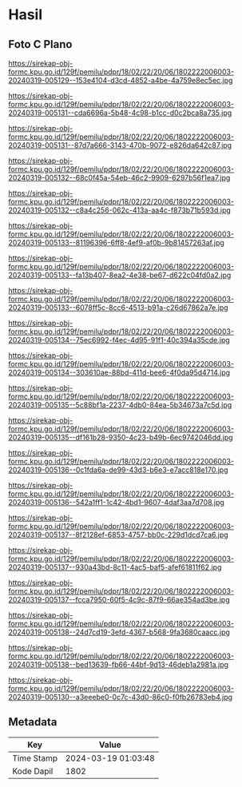 # Hasil

## Foto C Plano

https://sirekap-obj-formc.kpu.go.id/129f/pemilu/pdpr/18/02/22/20/06/1802222006003-20240319-005129--153e4104-d3cd-4852-a4be-4a759e8ec5ec.jpg

https://sirekap-obj-formc.kpu.go.id/129f/pemilu/pdpr/18/02/22/20/06/1802222006003-20240319-005131--cda6696a-5b48-4c98-b1cc-d0c2bca8a735.jpg

https://sirekap-obj-formc.kpu.go.id/129f/pemilu/pdpr/18/02/22/20/06/1802222006003-20240319-005131--87d7a666-3143-470b-9072-e826da642c87.jpg

https://sirekap-obj-formc.kpu.go.id/129f/pemilu/pdpr/18/02/22/20/06/1802222006003-20240319-005132--68c0f45a-54eb-46c2-9909-6297b56f1ea7.jpg

https://sirekap-obj-formc.kpu.go.id/129f/pemilu/pdpr/18/02/22/20/06/1802222006003-20240319-005132--c8a4c256-062c-413a-aa4c-f873b71b593d.jpg

https://sirekap-obj-formc.kpu.go.id/129f/pemilu/pdpr/18/02/22/20/06/1802222006003-20240319-005133--81196396-6ff8-4ef9-af0b-9b81457263af.jpg

https://sirekap-obj-formc.kpu.go.id/129f/pemilu/pdpr/18/02/22/20/06/1802222006003-20240319-005133--fa13b407-8ea2-4e38-be67-d622c04fd0a2.jpg

https://sirekap-obj-formc.kpu.go.id/129f/pemilu/pdpr/18/02/22/20/06/1802222006003-20240319-005133--6078ff5c-8cc6-4513-b91a-c26d67862a7e.jpg

https://sirekap-obj-formc.kpu.go.id/129f/pemilu/pdpr/18/02/22/20/06/1802222006003-20240319-005134--75ec6992-f4ec-4d95-91f1-40c394a35cde.jpg

https://sirekap-obj-formc.kpu.go.id/129f/pemilu/pdpr/18/02/22/20/06/1802222006003-20240319-005134--303610ae-88bd-411d-bee6-4f0da95d4714.jpg

https://sirekap-obj-formc.kpu.go.id/129f/pemilu/pdpr/18/02/22/20/06/1802222006003-20240319-005135--5c88bf1a-2237-4db0-84ea-5b34673a7c5d.jpg

https://sirekap-obj-formc.kpu.go.id/129f/pemilu/pdpr/18/02/22/20/06/1802222006003-20240319-005135--df161b28-9350-4c23-b49b-6ec9742046dd.jpg

https://sirekap-obj-formc.kpu.go.id/129f/pemilu/pdpr/18/02/22/20/06/1802222006003-20240319-005136--0c1fda6a-de99-43d3-b6e3-e7acc818e170.jpg

https://sirekap-obj-formc.kpu.go.id/129f/pemilu/pdpr/18/02/22/20/06/1802222006003-20240319-005136--542a1ff1-1c42-4bd1-9607-4daf3aa7d708.jpg

https://sirekap-obj-formc.kpu.go.id/129f/pemilu/pdpr/18/02/22/20/06/1802222006003-20240319-005137--8f2128ef-6853-4757-bb0c-229d1dcd7ca6.jpg

https://sirekap-obj-formc.kpu.go.id/129f/pemilu/pdpr/18/02/22/20/06/1802222006003-20240319-005137--930a43bd-8c11-4ac5-baf5-afef61811f62.jpg

https://sirekap-obj-formc.kpu.go.id/129f/pemilu/pdpr/18/02/22/20/06/1802222006003-20240319-005137--fcca7950-60f5-4c9c-87f9-66ae354ad3be.jpg

https://sirekap-obj-formc.kpu.go.id/129f/pemilu/pdpr/18/02/22/20/06/1802222006003-20240319-005138--24d7cd19-3efd-4367-b568-9fa3680caacc.jpg

https://sirekap-obj-formc.kpu.go.id/129f/pemilu/pdpr/18/02/22/20/06/1802222006003-20240319-005138--bed13639-fb66-44bf-9d13-46deb1a2981a.jpg

https://sirekap-obj-formc.kpu.go.id/129f/pemilu/pdpr/18/02/22/20/06/1802222006003-20240319-005130--a3eeebe0-0c7c-43d0-86c0-f0fb26783eb4.jpg


## Metadata

| Key        | Value               |
| ---------- | ------------------- |
| Time Stamp | 2024-03-19 01:03:48 |
| Kode Dapil | 1802                |



